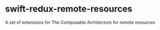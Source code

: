 # swift-redux-remote-resources
A set of extensions for The Composable Architecture for remote resources
